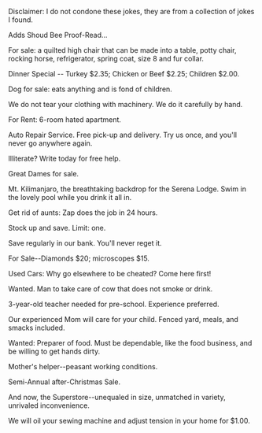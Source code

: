Disclaimer: I do not condone these jokes, they are from a collection of jokes I found.

Adds Shoud Bee Proof-Read...

For sale: a quilted high chair that can be made into a table, potty chair, rocking horse, refrigerator, spring coat, size 8 and fur collar.

Dinner Special -- Turkey $2.35; Chicken or Beef $2.25; Children $2.00.

Dog for sale: eats anything and is fond of children.

We do not tear your clothing with machinery. We do it carefully by hand.

For Rent: 6-room hated apartment.

Auto Repair Service. Free pick-up and delivery. Try us once, and you'll never go anywhere again.

Illiterate? Write today for free help.

Great Dames for sale.

Mt. Kilimanjaro, the breathtaking backdrop for the Serena Lodge. Swim in the lovely pool while you drink it all in.

Get rid of aunts: Zap does the job in 24 hours.

Stock up and save. Limit: one.

Save regularly in our bank. You'll never reget it.

For Sale--Diamonds $20; microscopes $15.

Used Cars: Why go elsewhere to be cheated? Come here first!

Wanted. Man to take care of cow that does not smoke or drink.

3-year-old teacher needed for pre-school. Experience preferred.

Our experienced Mom will care for your child. Fenced yard, meals, and smacks included.

Wanted: Preparer of food. Must be dependable, like the food business, and be willing to get hands dirty.

Mother's helper--peasant working conditions.

Semi-Annual after-Christmas Sale.

And now, the Superstore--unequaled in size, unmatched in variety, unrivaled inconvenience.

We will oil your sewing machine and adjust tension in your home for $1.00.

